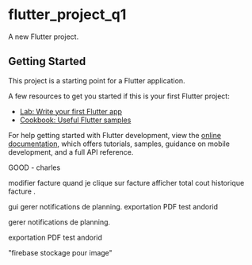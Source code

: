 # flutter_project_q1

A new Flutter project.

## Getting Started

This project is a starting point for a Flutter application.

A few resources to get you started if this is your first Flutter project:

- [Lab: Write your first Flutter app](https://docs.flutter.dev/get-started/codelab)
- [Cookbook: Useful Flutter samples](https://docs.flutter.dev/cookbook)

For help getting started with Flutter development, view the
[online documentation](https://docs.flutter.dev/), which offers tutorials,
samples, guidance on mobile development, and a full API reference.

GOOD - charles

modifier facture quand je clique sur facture
afficher total cout historique facture .

gui
gerer notifications de planning. 
exportation PDF test andorid 

gerer notifications de planning.

exportation PDF test andorid

"firebase stockage pour image"
